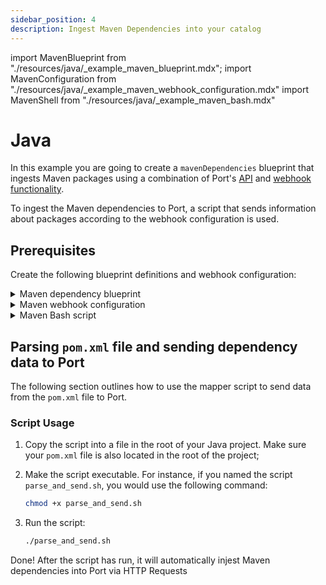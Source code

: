 ```yaml
---
sidebar_position: 4
description: Ingest Maven Dependencies into your catalog
---
```


import MavenBlueprint from "./resources/java/\_example_maven_blueprint.mdx";
import MavenConfiguration from "./resources/java/\_example_maven_webhook_configuration.mdx"
import MavenShell from "./resources/java/\_example_maven_bash.mdx"

# Java

In this example you are going to create a `mavenDependencies` blueprint that ingests Maven packages using a combination of Port's [API](/build-your-software-catalog/custom-integration/api) and [webhook functionality](/build-your-software-catalog/custom-integration/webhook).

To ingest the Maven dependencies to Port, a script that sends information about packages according to the webhook configuration is used.

## Prerequisites

Create the following blueprint definitions and webhook configuration:

<details>
<summary>Maven dependency blueprint</summary>
<MavenBlueprint/>
</details>

<details>
<summary>Maven webhook configuration</summary>
<MavenConfiguration/>
</details>

<details>
<summary>Maven Bash script</summary>
<MavenShell/>
</details>

## Parsing `pom.xml` file and sending dependency data to Port

The following section outlines how to use the mapper script to send data from the `pom.xml` file to Port.

### Script Usage

1. Copy the script into a file in the root of your Java project. Make sure your `pom.xml` file is also located in the root of the project;
2. Make the script executable. For instance, if you named the script `parse_and_send.sh`, you would use the following command:

   ```bash showLineNumbers
   chmod +x parse_and_send.sh
   ```

3. Run the script:

   ```bash showLineNumbers
   ./parse_and_send.sh
   ```

Done! After the script has run, it will automatically injest Maven dependencies into Port via HTTP Requests
